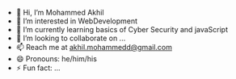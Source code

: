 - 👋 Hi, I’m Mohammed Akhil
- 👀 I’m interested in WebDevelopment 
- 🌱 I’m currently learning basics of Cyber Security and javaScript
- 💞️ I’m looking to collaborate on ...
- 📫 Reach me at akhil.mohammedd@gmail.com 
- 😄 Pronouns: he/him/his
- ⚡ Fun fact: ...
